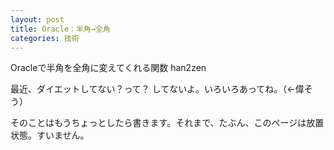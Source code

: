 ```yaml
---
layout: post
title: Oracle：半角→全角
categories: 技術
---
```


Oracleで半角を全角に変えてくれる関数
han2zen

最近、ダイエットしてない？って？
してないよ。いろいろあってね。（←偉そう）

そのことはもうちょっとしたら書きます。それまで、たぶん、このページは放置状態。すいません。

